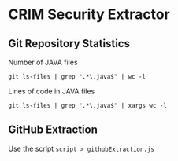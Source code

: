 # CRIM Security Extractor

## Git Repository Statistics

Number of JAVA files

```
git ls-files | grep ".*\.java$" | wc -l
```

Lines of code in JAVA files

```
git ls-files | grep ".*\.java$" | xargs wc -l
```

## GitHub Extraction

Use the script `script > githubExtraction.js`